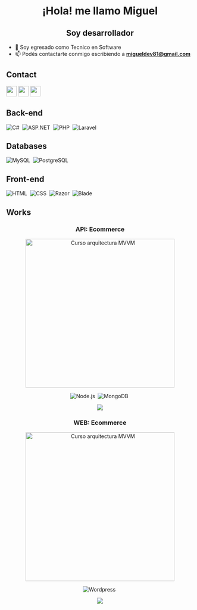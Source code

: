 <h1 align="center">¡Hola! me llamo Miguel</h1>
<h2 align="center">Soy desarrollador</h2>

- 🌱 Soy egresado como Tecnico en Software 
- 📫 Podés contactarte conmigo escribiendo a **migueldev81@gmail.com**


<h2>Contact</h2>
<p>
  <a href="mailto:migueldev81@gmail.com" target="_blank"><img height="28" src = "https://img.shields.io/badge/gmail-c14438?&style=for-the-badge&logo=gmail&logoColor=white"></a>
   <a href="https://wa.link/lvzvw8" target="_blank"><img height="28" src = "https://img.shields.io/badge/whatsapp-1FAC3E?&style=for-the-badge&logo=whatsapp&logoColor=white"></a>
  <a href="https://www.linkedin.com/in/miguel-cabezas-472427249/" target="_blank"> <img height="28" src = "https://img.shields.io/badge/-LinkedIn-0e76a8?style=for-the-badge&logo=Linkedin&logoColor=white"></a>

## Back-end
![C#](https://img.shields.io/badge/-CSharp-05122A?style=flat&logo=csharp)&nbsp;
![ASP.NET](https://img.shields.io/badge/-ASP.NET-05122A?style=flat&logo=.net)&nbsp;
![PHP](https://img.shields.io/badge/-PHP-05122A?style=flat&logo=php)&nbsp;
![Laravel](https://img.shields.io/badge/-Laravel-05122A?style=flat&logo=laravel)&nbsp;

## Databases
![MySQL](https://img.shields.io/badge/-MySQL-05122A?style=flat&logo=mysql)&nbsp;
![PostgreSQL](https://img.shields.io/badge/-PostgreSQL-05122A?style=flat&logo=postgresql)&nbsp;

## Front-end
![HTML](https://img.shields.io/badge/-HTML-05122A?style=flat&logo=HTML5)&nbsp;
![CSS](https://img.shields.io/badge/-CSS-05122A?style=flat&logo=CSS3&logoColor=1572B6)&nbsp;
![Razor](https://img.shields.io/badge/-RazorMVC-05122A?style=flat&logo=.net)&nbsp;
![Blade](https://img.shields.io/badge/-Blade-05122A?style=flat&logo=laravel)&nbsp;

## Works
  
<div align="center">  
  
### API: Ecommerce

<a href="https://github.com/migueldev81/node-ecommerce/" target="_blank"><img src="https://e0.pxfuel.com/wallpapers/36/75/desktop-wallpaper-node-js-how-to-a-make-rest-api-part-1-dev-to.jpg" width="400" alt="Curso arquitectura MVVM"></a>
<br>
 
![Node.js](https://img.shields.io/badge/-Node.js-05122A?style=flat&logo=node.js)&nbsp;
![MongoDB](https://img.shields.io/badge/-MongoDB-05122A?style=flat&logo=mongodb)&nbsp;
  
<p>
<a href="https://github.com/migueldev81/node-ecommerce" target="_blank">
<img src="https://img.shields.io/badge/Details-80ffaa?style=for-the-badge&logo=github&logoColor=black">
</a>
</p>
  
 ### WEB: Ecommerce

<a href="https://github.com/migueldev81/wordpress-ecommerce/" target="_blank"><img src="https://wallpapercave.com/wp/wp6905445.png" width="400" alt="Curso arquitectura MVVM"></a>
<br>
 
![Wordpress](https://img.shields.io/badge/-WordPress-05122A?style=flat&logo=wordpress)&nbsp;

  
<p>
<a href="https://github.com/migueldev81/wordpress-ecommerce" target="_blank">
<img src="https://img.shields.io/badge/Details-80ffaa?style=for-the-badge&logo=github&logoColor=black">
</a>
</p>
  
</div>

